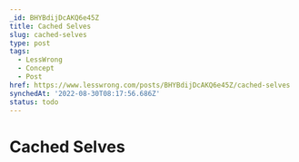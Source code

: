 ```yaml
---
_id: BHYBdijDcAKQ6e45Z
title: Cached Selves
slug: cached-selves
type: post
tags:
  - LessWrong
  - Concept
  - Post
href: https://www.lesswrong.com/posts/BHYBdijDcAKQ6e45Z/cached-selves
synchedAt: '2022-08-30T08:17:56.686Z'
status: todo
---
```


# Cached Selves
